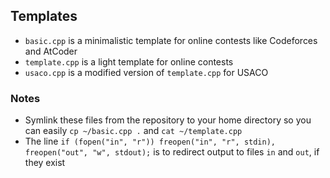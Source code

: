 ## Templates

 - `basic.cpp` is a minimalistic template for online contests like Codeforces and AtCoder
 - `template.cpp` is a light template for online contests
 - `usaco.cpp` is a modified version of `template.cpp` for USACO
 
### Notes
 
 - Symlink these files from the repository to your home directory so you can easily `cp ~/basic.cpp .` and `cat ~/template.cpp`
 - The line `if (fopen("in", "r")) freopen("in", "r", stdin), freopen("out", "w", stdout);` is to redirect output to files `in` and `out`, if they exist
